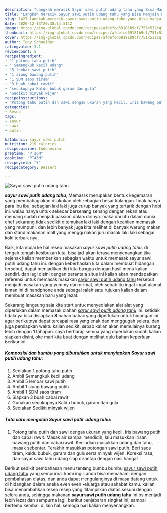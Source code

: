 ```yaml
---
description: "Langkah meracik Sayur sawi putih udang tahu yang Bisa Manjain Lidah"
title: "Langkah meracik Sayur sawi putih udang tahu yang Bisa Manjain Lidah"
slug: 1427-langkah-meracik-sayur-sawi-putih-udang-tahu-yang-bisa-manjain-lidah
date: 2020-12-13T20:38:14.511Z
image: https://img-global.cpcdn.com/recipes/afdefcd69181b9cf/751x532cq70/sayur-sawi-putih-udang-tahu-foto-resep-utama.jpg
thumbnail: https://img-global.cpcdn.com/recipes/afdefcd69181b9cf/751x532cq70/sayur-sawi-putih-udang-tahu-foto-resep-utama.jpg
cover: https://img-global.cpcdn.com/recipes/afdefcd69181b9cf/751x532cq70/sayur-sawi-putih-udang-tahu-foto-resep-utama.jpg
author: Tony Schneider
ratingvalue: 3.1
reviewcount: 5
recipeingredient:
- "1 potong tahu putih"
- " Semangkuk kecil udang"
- "5 lembar sawi putih"
- "1 siung bawang putih"
- "1 SDM saos tiram"
- "3 buah cabai rawit"
- "secukupnya Kaldu bubuk garam dan gula"
- "Sedikit minyak wijen"
recipeinstructions:
- "Potong tahu putih dan sawi dengan ukuran yang kecil. Iris bawang putih dan cabai rawit. Masak air sampai mendidih, lalu masukkan irisan bawang putih dan cabai rawit. Kemudian masukkan udang dan tahu, masak sebentar. Terakhir masukkan potongan sawi putih. Beri saos tiram, kaldu bubuk, garam dan gula serta minyak wijen. Koreksi rasa, dan sayur sawi tahu udang siap disantap dengan nasi hangat"
categories:
- Resep
tags:
- sayur
- sawi
- putih

katakunci: sayur sawi putih 
nutrition: 219 calories
recipecuisine: Indonesian
preptime: "PT26M"
cooktime: "PT43M"
recipeyield: "3"
recipecategory: Dessert

---
```



![Sayur sawi putih udang tahu](https://img-global.cpcdn.com/recipes/afdefcd69181b9cf/751x532cq70/sayur-sawi-putih-udang-tahu-foto-resep-utama.jpg)

<b><i>sayur sawi putih udang tahu</i></b>, Memasak merupakan bentuk kegemaran yang membahagiakan dilakukan oleh sebagian besar kalangan. tidak hanya para ibu ibu, sebagian laki laki juga cukup banyak yang tertarik dengan hobi ini. walau hanya untuk sekedar bersenang senang dengan rekan atau memang sudah menjadi passion dalam dirinya. maka dari itu dalam dunia chef sekarang tidak sedikit ditemukan laki laki dengan keahlian memasak yang mumpuni, dan lebih banyak juga kita melihat di banyak warung makan dan stand makanan mall yang menggunakan juru masak laki laki sebagai koki terbaik nya.



Baik, kita mulai ke hal resep masakan <i>sayur sawi putih udang tahu</i>. di tengah tengah kesibukan kita, bisa jadi akan terasa menyenangkan jika sejenak kalian memberikan sebagian waktu untuk memasak sayur sawi putih udang tahu ini. dengan keberhasilan kita dalam membuat hidangan tersebut, dapat menjadikan diri kita bangga dengan hasil menu kalian sendiri. dan lagi disini dengan perantara situs ini kalian akan mendapatkan referensi untuk memasak masakan <u>sayur sawi putih udang tahu</u> tersebut menjadi masakan yang yummy dan nikmat, oleh sebab itu ingat ingat alamat laman ini di handphone anda sebagai salah satu rujukan kalian dalam membuat masakan baru yang lezat.


Sekarang langsung saja kita start untuk menyediakan alat alat yang diperlukan dalam memasak olahan <u><i>sayur sawi putih udang tahu</i></u> ini. setidak tidaknya bisa disiapkan <b>8</b> bahan bahan yang diperlukan untuk hidangan ini. agar berikutnya dapat tercapai rasa yang enak dan menggugah selera. dan juga persiapkan waktu kalian sedikit, sebab kalian akan memulainya kurang lebih dengan <b>1</b> tahapan. saya berharap semua yang diperlukan sudah kalian siapkan disini, oke mari kita buat dengan melihat dulu bahan keperluan berikut ini.

<!--inarticleads1-->

##### Komposisi dan bumbu yang dibutuhkan untuk menyiapkan Sayur sawi putih udang tahu:

1. Sediakan 1 potong tahu putih
1. Ambil  Semangkuk kecil udang
1. Ambil 5 lembar sawi putih
1. Ambil 1 siung bawang putih
1. Ambil 1 SDM saos tiram
1. Siapkan 3 buah cabai rawit
1. Gunakan secukupnya Kaldu bubuk, garam dan gula
1. Sediakan Sedikit minyak wijen




<!--inarticleads2-->

##### Tata cara mengolah Sayur sawi putih udang tahu:

1. Potong tahu putih dan sawi dengan ukuran yang kecil. Iris bawang putih dan cabai rawit. Masak air sampai mendidih, lalu masukkan irisan bawang putih dan cabai rawit. Kemudian masukkan udang dan tahu, masak sebentar. Terakhir masukkan potongan sawi putih. Beri saos tiram, kaldu bubuk, garam dan gula serta minyak wijen. Koreksi rasa, dan sayur sawi tahu udang siap disantap dengan nasi hangat




Berikut sedikit pembahasan menu tentang bumbu bumbu <u>sayur sawi putih udang tahu</u> yang sempurna. kami ingin anda bisa memahami dengan pembahasan diatas, dan anda dapat mengulanginya di masa datang untuk di hidangkan dalam aneka even even keluarga atau sahabat kamu. kalian bisa menambahkan resep resep yang ditampilkan diatas sesuai dengan selera anda, sehingga makanan <b>sayur sawi putih udang tahu</b> ini bs menjadi lebih lezat dan sempurna lagi. berikut penjabaran singkat ini, sampai bertemu kembali di lain hal. semoga hari kalian menyenangkan.
